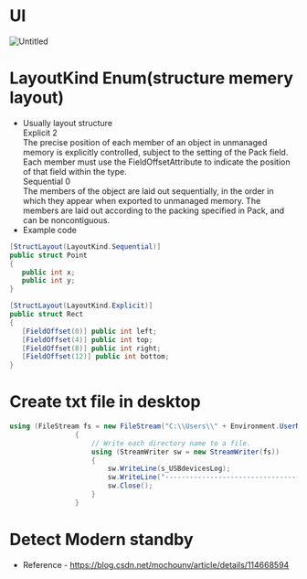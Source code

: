 # UI 
![Untitled](https://github.com/testtestProblem/Get-usb-config-data/assets/107662393/32d95733-eadb-4474-b6a6-ea16f138ab32)

# LayoutKind Enum(structure memery layout)
* Usually layout structure  
Explicit	2	  
The precise position of each member of an object in unmanaged memory is explicitly controlled, subject to the setting of the Pack field. Each member must use the FieldOffsetAttribute to indicate the position of that field within the type.   
Sequential	0	  
The members of the object are laid out sequentially, in the order in which they appear when exported to unmanaged memory. The members are laid out according to the packing specified in Pack, and can be noncontiguous.  
* Example code  
```C#
[StructLayout(LayoutKind.Sequential)]
public struct Point
{
   public int x;
   public int y;
}

[StructLayout(LayoutKind.Explicit)]
public struct Rect
{
   [FieldOffset(0)] public int left;
   [FieldOffset(4)] public int top;
   [FieldOffset(8)] public int right;
   [FieldOffset(12)] public int bottom;
}
```
# Create txt file in desktop
```C#
using (FileStream fs = new FileStream("C:\\Users\\" + Environment.UserName + "\\Desktop\\USBdevicesFullLog.txt", FileMode.Append))
                {
                    // Write each directory name to a file.
                    using (StreamWriter sw = new StreamWriter(fs))
                    {
                        sw.WriteLine(s_USBdevicesLog);
                        sw.WriteLine("--------------------------------------------------------------------\r\n\r\n");
                        sw.Close();
                    }
                }
```
# Detect Modern standby
* Reference - https://blog.csdn.net/mochounv/article/details/114668594
